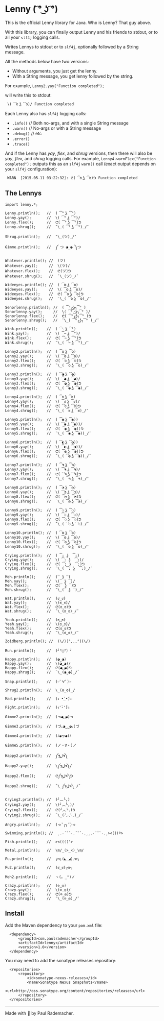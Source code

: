 # Lenny ( ͡° ͜ʖ ͡°)

This is the official Lenny library for Java.  Who is Lenny?  That guy above.

With this library, you can finally output Lenny and his friends to stdout, or
to all your `slf4j` logging calls.

Writes Lennys to stdout or to `slf4j`, optionally followed by a String message.

All the methods below have two versions:

* Without arguments, you just get the lenny.
* With a String message, you get lenny followed by the string.

For example, `Lenny2.yay("Function completed");`

will write this to stdout:

```
 \( ͡o ͜ʖ ͡o)/ Function completed
```

Each Lenny also has `slf4j` logging calls:

* `.info()`   // Both no-args, and with a single String message
* `.warn()`   // No-args or with a String message
* `.debug()`  // etc
* `.error()`
* `.trace()`

And if the Lenny has *yay*, *flex*, and *shrug* versions, then there will also be *yay*,
*flex*, and *shrug* logging calls.  For example, `Lenny4.warnFlex("Function completed");`
outputs this as an `slf4j` `warn()` call (exact output depends on your `slf4j`
configuration):

```
 WARN  [2015-05-11 03:22:32]: ᕦ( ͡ಠ ͜ʖ ͡ಠ)ᕤ Function completed
```

## The Lennys

```
import lenny.*;

Lenny.println();   //  ( ͡° ͜ʖ ͡°)
Lenny.yay();       //  \( ͡° ͜ʖ ͡°)/
Lenny.flex();      //  ᕦ( ͡° ͜ʖ ͡°)ᕤ
Lenny.shrug();     //  ¯\_( ͡° ͜ʖ ͡°)_/¯

Shrug.println();   //  ¯\_(ツ)_/¯

Gimme.println();   //  ༼ つ ◕_◕ ༽つ

Whatever.println(); //  (ツ)
Whatever.yay();     //  \(ツ)/
Whatever.flex();    //  ᕦ(ツ)ᕤ
Whatever.shrug();   //  ¯\_(ツ)_/¯

Wideeyes.println(); //  ( ͡ʘ ͜ʖ ͡ʘ)
Wideeyes.yay();     //  \( ͡ʘ ͜ʖ ͡ʘ)/
Wideeyes.flex();    //  ᕦ( ͡ʘ ͜ʖ ͡ʘ)ᕤ
Wideeyes.shrug();   //  ¯\_( ͡ʘ ͜ʖ ͡ʘ)_/¯

Senorlenny.println(); //  ( ͡°╭͜ʖ╮͡° )
Senorlenny.yay();     //  \( ͡°╭͜ʖ╮͡° )/
Senorlenny.flex();    //  ᕦ( ͡°╭͜ʖ╮͡° )ᕤ
Senorlenny.shrug();   //  ¯\_( ͡°╭͜ʖ╮͡° )_/¯

Wink.println();    //  ( ͡~ ͜ʖ ͡°)
Wink.yay();        //  \( ͡~ ͜ʖ ͡°)/
Wink.flex();       //  ᕦ( ͡~ ͜ʖ ͡°)ᕤ
Wink.shrug();      //  ¯\_( ͡~ ͜ʖ ͡°)_/¯

Lenny2.println();  //  ( ͡o ͜ʖ ͡o)
Lenny2.yay();      //  \( ͡o ͜ʖ ͡o)/
Lenny2.flex();     //  ᕦ( ͡o ͜ʖ ͡o)ᕤ
Lenny2.shrug();    //  ¯\_( ͡o ͜ʖ ͡o)_/¯

Lenny3.println();  //  ( ͡◕ ͜ʖ ͡◕)
Lenny3.yay();      //  \( ͡◕ ͜ʖ ͡◕)/
Lenny3.flex();     //  ᕦ( ͡◕ ͜ʖ ͡◕)ᕤ
Lenny3.shrug();    //  ¯\_( ͡◕ ͜ʖ ͡◕)_/¯

Lenny4.println();  //  ( ͡ಠ ͜ʖ ͡ಠ)
Lenny4.yay();      //  \( ͡ಠ ͜ʖ ͡ಠ)/
Lenny4.flex();     //  ᕦ( ͡ಠ ͜ʖ ͡ಠ)ᕤ
Lenny4.shrug();    //  ¯\_( ͡ಠ ͜ʖ ͡ಠ)_/¯

Lenny5.println();  //  ( ͡◉ ͜ʖ ͡◉))
Lenny5.yay();      //  \( ͡◉ ͜ʖ ͡◉))/
Lenny5.flex();     //  ᕦ( ͡◉ ͜ʖ ͡◉))ᕤ
Lenny5.shrug();    //  ¯\_( ͡◉ ͜ʖ ͡◉))_/¯

Lenny6.println();  //  ( ͡◐ ͜ʖ ͡◑))
Lenny6.yay();      //  \( ͡◐ ͜ʖ ͡◑))/
Lenny6.flex();     //  ᕦ( ͡◐ ͜ʖ ͡◑))ᕤ
Lenny6.shrug();    //  ¯\_( ͡◐ ͜ʖ ͡◑))_/¯

Lenny7.println();  //  ( ͡ຈ ͜ʖ ͡ຈ)
Lenny7.yay();      //  \( ͡ຈ ͜ʖ ͡ຈ)/
Lenny7.flex();     //  ᕦ( ͡ຈ ͜ʖ ͡ຈ)ᕤ
Lenny7.shrug();    //  ¯\_( ͡ຈ ͜ʖ ͡ຈ)_/¯

Lenny8.println();  //  ( ͡◔ ͜ʖ ͡◔)
Lenny8.yay();      //  \( ͡◔ ͜ʖ ͡◔)/
Lenny8.flex();     //  ᕦ( ͡◔ ͜ʖ ͡◔)ᕤ
Lenny8.shrug();    //  ¯\_( ͡◔ ͜ʖ ͡◔)_/¯

Lenny9.println();  //  ( ͡⚆ ͜ʖ ͡⚆)
Lenny9.yay();      //  \( ͡⚆ ͜ʖ ͡⚆)/
Lenny9.flex();     //  ᕦ( ͡⚆ ͜ʖ ͡⚆)ᕤ
Lenny9.shrug();    //  ¯\_( ͡⚆ ͜ʖ ͡⚆)_/¯

Lenny10.println(); //  ( ͡ʘ ͜ʖ ͡ʘ)
Lenny10.yay();     //  \( ͡ʘ ͜ʖ ͡ʘ)/
Lenny10.flex();    //  ᕦ( ͡ʘ ͜ʖ ͡ʘ)ᕤ
Lenny10.shrug();   //  ¯\_( ͡ʘ ͜ʖ ͡ʘ)_/¯

Crying.println();  //  ( ͡; ʖ̯  ͡;)
Crying.yay();      //  \( ͡; ʖ̯  ͡;)/
Crying.flex();     //  ᕦ( ͡; ʖ̯  ͡;)ᕤ
Crying.shrug();    //  ¯\_( ͡; ʖ̯  ͡;)_/¯

Meh.println();     //  (‾ ʖ̫ ‾)
Meh.yay();         //  \(‾ ʖ̫ ‾)/
Meh.flex();        //  ᕦ(‾ ʖ̫ ‾)ᕤ
Meh.shrug();       //  ¯\_(‾ ʖ̫ ‾)_/¯

Wat.println();     //  (ಠ_ಠ)
Wat.yay();         //  \(ಠ_ಠ)/
Wat.flex();        //  ᕦ(ಠ_ಠ)ᕤ
Wat.shrug();       //  ¯\_(ಠ_ಠ)_/¯

Yeah.println();    //  (ಠ‿ಠ)
Yeah.yay();        //  \(ಠ‿ಠ)/
Yeah.flex();       //  ᕦ(ಠ‿ಠ)ᕤ
Yeah.shrug();      //  ¯\_(ಠ‿ಠ)_/¯

Zoidberg.println(); //  (\/)(°,,,°)(\/)

Run.println();     //  (╯°□°）╯

Happy.println();   //  (◕‿◕)
Happy.yay();       //  \(◕‿◕)/
Happy.flex();      //  ᕦ(◕‿◕)ᕤ
Happy.shrug();     //  ¯\_(◕‿◕)_/¯

Snap.println();    //  (☞ﾟ∀ﾟ)☞

Shrug2.println();  //  \_(ʘ_ʘ)_/

Mad.println();     //  (ง •̀_•́)ง

Fight.println();   //  (ง'̀-'́)ง

Gimme2.println();  //  (っ◕‿◕)っ

Gimme3.println();  //  (づ｡◕‿‿◕｡)づ

Gimme4.println();  //  (ﾉ◕ヮ◕)ﾉ

Gimme5.println();  //  (ノ・∀・)ノ

Happy2.println();  //  ༼ຈل͜ຈ༽
Happy2.yay();      //  \༼ຈل͜ຈ༽/
Happy2.flex();     //  ᕦ༼ຈل͜ຈ༽ᕤ
Happy2.shrug();    //  ¯\_༼ຈل͜ຈ༽_/¯

Crying2.println(); //  (╯︵╰,)
Crying2.yay();     //  \(╯︵╰,)/
Crying2.flex();    //  ᕦ(╯︵╰,)ᕤ
Crying2.shrug();   //  ¯\_(╯︵╰,)_/¯

Angry.println();   //  (っ˘̩╭╮˘̩)っ

Swimming.println(); //  ¸.·´¯`·.´¯`·.¸¸.·´¯`·.¸><(((º>

Fish.println();    //  ><(((('>

Metal.println();   //  \m/_(>_<)_\m/

Fu.println();      //  ┌∩┐(◣_◢)┌∩┐

Fu2.println();     //  (ಠ_ಠ)┌∩┐

Meh2.println();    //  ヽ(。_°)ノ

Crazy.println();   //  (⊙_◎)
Crazy.yay();       //  \(⊙_◎)/
Crazy.flex();      //  ᕦ(⊙_◎)ᕤ
Crazy.shrug();     //  ¯\_(⊙_◎)_/¯

```

## Install

Add the Maven dependency to your `pom.xml` file:
```
  <dependency>
      <groupId>com.paulrademacher</groupId>
      <artifactId>lenny</artifactId>
      <version>1.0</version>
  </dependency>
```

You may need to add the sonatype releases repository:
```
  <repositories>
      <repository>
          <id>sonatype-nexus-releases</id>
          <name>Sonatype Nexus Snapshots</name>
          <url>http://oss.sonatype.org/content/repositories/releases</url>
      </repository>
  </repositories>
```

---------

Made with :horse: by Paul Rademacher.